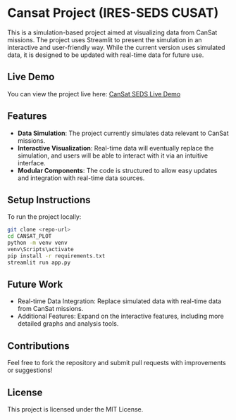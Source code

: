 # Cansat Project (IRES-SEDS CUSAT)

This is a simulation-based project aimed at visualizing data from CanSat missions. The project uses Streamlit to present the simulation in an interactive and user-friendly way. While the current version uses simulated data, it is designed to be updated with real-time data for future use.

## Live Demo

You can view the project live here: [CanSat SEDS Live Demo](https://cansatseds.streamlit.app/)

## Features

- **Data Simulation**: The project currently simulates data relevant to CanSat missions.
- **Interactive Visualization**: Real-time data will eventually replace the simulation, and users will be able to interact with it via an intuitive interface.
- **Modular Components**: The code is structured to allow easy updates and integration with real-time data sources.

## Setup Instructions

To run the project locally:
```bash
git clone <repo-url>
cd CANSAT_PLOT
python -m venv venv
venv\Scripts\activate
pip install -r requirements.txt
streamlit run app.py
```
## Future Work
- Real-time Data Integration: Replace simulated data with real-time data from CanSat missions.
- Additional Features: Expand on the interactive features, including more detailed graphs and analysis tools.

## Contributions
Feel free to fork the repository and submit pull requests with improvements or suggestions!

## License
This project is licensed under the MIT License.
